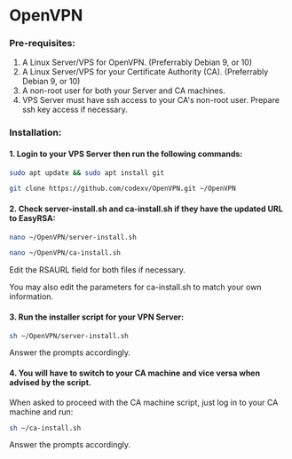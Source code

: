 # OpenVPN

### Pre-requisites:
1. A Linux Server/VPS for OpenVPN.
    (Preferrably Debian 9, or 10)
2. A Linux Server/VPS for your Certificate Authority (CA).
    (Preferrably Debian 9, or 10)
3. A non-root user for both your Server and CA machines.
3. VPS Server must have ssh access to your CA's non-root user. 
    Prepare ssh key access if necessary.


### Installation:

#### 1. Login to your VPS Server then run the following commands:

```bash
sudo apt update && sudo apt install git
```
```bash
git clone https://github.com/codexv/OpenVPN.git ~/OpenVPN
```

#### 2. Check server-install.sh and ca-install.sh if they have the updated URL to EasyRSA:

```bash
nano ~/OpenVPN/server-install.sh
```
```bash
nano ~/OpenVPN/ca-install.sh
```

Edit the RSAURL field for both files if necessary.

You may also edit the parameters for ca-install.sh to match your own information.

#### 3. Run the installer script for your VPN Server:

```bash
sh ~/OpenVPN/server-install.sh
```

Answer the prompts accordingly.


#### 4. You will have to switch to your CA machine and vice versa when advised by the script.

When asked to proceed with the CA machine script, just log in to your CA machine and run:

```bash
sh ~/ca-install.sh
```

Answer the prompts accordingly.





